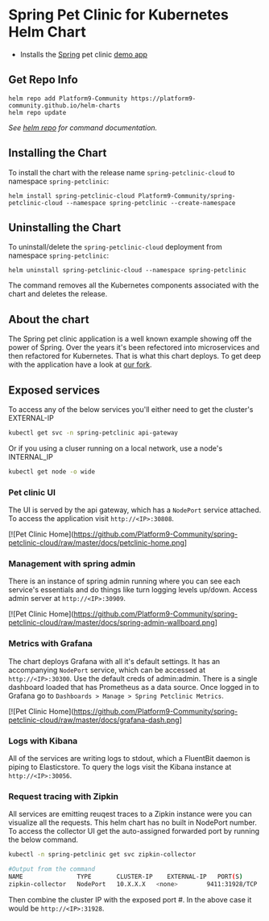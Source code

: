 # Spring Pet Clinic for Kubernetes Helm Chart

* Installs the [Spring](https;//spring.io) pet clinic [demo app](https://github.com/spring-petclinic/spring-petclinic-cloud)

## Get Repo Info

```console
helm repo add Platform9-Community https://platform9-community.github.io/helm-charts
helm repo update
```

_See [helm repo](https://helm.sh/docs/helm/helm_repo/) for command documentation._

## Installing the Chart

To install the chart with the release name `spring-petclinic-cloud` to namespace `spring-petclinic`:

```console
helm install spring-petclinic-cloud Platform9-Community/spring-petclinic-cloud --namespace spring-petclinic --create-namespace
```

## Uninstalling the Chart

To uninstall/delete the `spring-petclinic-cloud` deployment from namespace `spring-petclinic`:

```console
helm uninstall spring-petclinic-cloud --namespace spring-petclinic
```

The command removes all the Kubernetes components associated with the chart and deletes the release.

## About the chart

The Spring pet clinic application is a well known example showing off the power of Spring. Over the years it's been refectored into microservices and then refactored for Kubernetes. That is what this chart deploys. To get deep with the application have a look at [our fork](https://github.com/platform9-community/spring-petclinc-cloud).

## Exposed services

To access any of the below services you'll either need to get the cluster's EXTERNAL-IP

```bash
kubectl get svc -n spring-petclinic api-gateway
```

Or if you using a cluser running on a local network, use a node's INTERNAL_IP

```bash
kubectl get node -o wide
```

### Pet clinic UI

The UI is served by the api gateway, which has a `NodePort` service attached. To access the application visit `http://<IP>:30808`.

[![Pet Clinic Home](<https://github.com/Platform9-Community/spring-petclinic-cloud/raw/master/docs/petclinic-home.png>]

### Management with spring admin

There is an instance of spring admin running where you can see each service's essentials and do things like turn logging levels up/down. Access admin server at `http://<IP>:30909`.

[![Pet Clinic Home](<https://github.com/Platform9-Community/spring-petclinic-cloud/raw/master/docs/spring-admin-wallboard.png>]

### Metrics with Grafana

The chart deploys Grafana with all it's default settings. It has an accompanying `NodePort` service, which can be accessed at `http://<IP>:30300`. Use the default creds of admin:admin. There is a single dashboard loaded that has Prometheus as a data source. Once logged in to Grafana go to `Dashboards > Manage > Spring Petclinic Metrics`.

[![Pet Clinic Home](<https://github.com/Platform9-Community/spring-petclinic-cloud/raw/master/docs/grafana-dash.png>]

### Logs with Kibana

All of the services are writing logs to stdout, which a FluentBit daemon is piping to Elasticstore. To query the logs visit the Kibana instance at `http://<IP>:30056`.

### Request tracing with Zipkin

All services are emitting reuqest traces to a Zipkin instance were you can visualize all the requests. This helm chart has no built in NodePort number. To access the collector UI get the auto-assigned forwarded port by running the below command.

```bash
kubectl -n spring-petclinic get svc zipkin-collector

#Output from the command
NAME               TYPE       CLUSTER-IP    EXTERNAL-IP   PORT(S)          AGE
zipkin-collector   NodePort   10.X.X.X   <none>        9411:31928/TCP   165m
```

Then combine the cluster IP with the exposed port #. In the above case it would be `http://<IP>:31928`.
